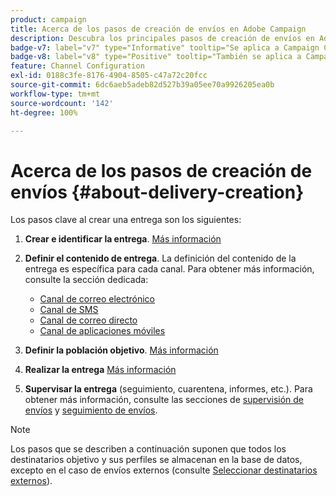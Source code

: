 ```yaml
---
product: campaign
title: Acerca de los pasos de creación de envíos en Adobe Campaign
description: Descubra los principales pasos de creación de envíos en Adobe Campaign
badge-v7: label="v7" type="Informative" tooltip="Se aplica a Campaign Classic v7"
badge-v8: label="v8" type="Positive" tooltip="También se aplica a Campaign v8"
feature: Channel Configuration
exl-id: 0188c3fe-8176-4904-8505-c47a72c20fcc
source-git-commit: 6dc6aeb5adeb82d527b39a05ee70a9926205ea0b
workflow-type: tm+mt
source-wordcount: '142'
ht-degree: 100%

---
```


# Acerca de los pasos de creación de envíos {#about-delivery-creation}



Los pasos clave al crear una entrega son los siguientes:

1. **Crear e identificar la entrega**. [Más información](steps-create-and-identify-the-delivery.md)

1. **Definir el contenido de entrega**. La definición del contenido de la entrega es específica para cada canal. Para obtener más información, consulte la sección dedicada:

   * [Canal de correo electrónico](defining-the-email-content.md)
   * [Canal de SMS](sms-create.md#defining-the-sms-content)
   * [Canal de correo directo](defining-the-direct-mail-content.md)
   * [Canal de aplicaciones móviles](about-mobile-app-channel.md)

1. **Definir la población objetivo**. [Más información](steps-defining-the-target-population.md)

1. **Realizar la entrega** [Más información](steps-sending-the-delivery.md)

1. **Supervisar la entrega** (seguimiento, cuarentena, informes, etc.). Para obtener más información, consulte las secciones de [supervisión de envíos](about-delivery-monitoring.md) y [seguimiento de envíos](about-message-tracking.md).

>[!NOTE]
>
>Los pasos que se describen a continuación suponen que todos los destinatarios objetivo y sus perfiles se almacenan en la base de datos, excepto en el caso de envíos externos (consulte [Seleccionar destinatarios externos](steps-defining-the-target-population.md#selecting-external-recipients)).
